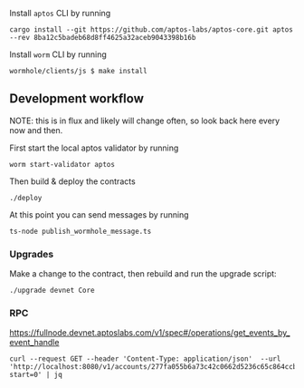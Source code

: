 
Install `aptos` CLI by running
```shell
cargo install --git https://github.com/aptos-labs/aptos-core.git aptos --rev 8ba12c5badeb68d8ff4625a32aceb9043398b16b
```

Install `worm` CLI by running
```
wormhole/clients/js $ make install
```

## Development workflow

NOTE: this is in flux and likely will change often, so look back here every now
and then.

First start the local aptos validator by running

``` shell
worm start-validator aptos
```

Then build & deploy the contracts

``` shell
./deploy
```

At this point you can send messages by running

``` shell
ts-node publish_wormhole_message.ts
```

### Upgrades

Make a change to the contract, then rebuild and run the upgrade script:

``` shell
./upgrade devnet Core
```

### RPC

https://fullnode.devnet.aptoslabs.com/v1/spec#/operations/get_events_by_event_handle

``` shell
curl --request GET --header 'Content-Type: application/json'  --url 'http://localhost:8080/v1/accounts/277fa055b6a73c42c0662d5236c65c864ccbf2d4abd21f174a30c8b786eab84b/events/0x277fa055b6a73c42c0662d5236c65c864ccbf2d4abd21f174a30c8b786eab84b::state::WormholeMessageHandle/event?start=0' | jq
```


